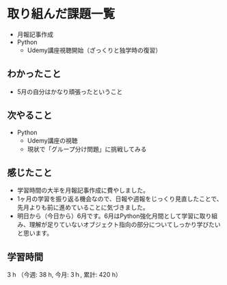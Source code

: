 # 取り組んだ課題一覧
- 月報記事作成     
- Python
    - Udemy講座視聴開始（ざっくりと独学時の復習）
## わかったこと
- 5月の自分はかなり頑張ったということ
## 次やること
- Python
    - Udemy講座の視聴
    - 現状で「グループ分け問題」に挑戦してみる
## 感じたこと
- 学習時間の大半を月報記事作成に費やしました。
- 1ヶ月の学習を振り返る機会なので、日報や週報をじっくり見直したことで、先月よりも前に進めていることに気づきました。
- 明日から（今日から）6月です。6月はPython強化月間として学習に取り組み、理解が足りていないオブジェクト指向の部分についてしっかり学びたいと思います。            
## 学習時間
3 h （今週: 38 h, 今月: 3ｈ, 累計: 420 h）